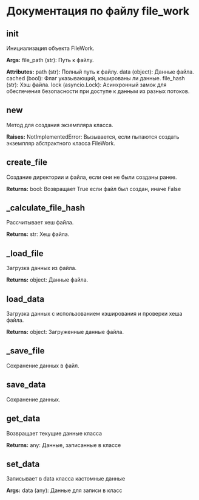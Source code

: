 # Документация по файлу file_work

## __init__
Инициализация объекта FileWork.

**Args:**
file_path (str): Путь к файлу.

**Attributes:**
path (str): Полный путь к файлу.
data (object): Данные файла.
cached (bool): Флаг указывающий, кэшированы ли данные.
file_hash (str): Хэш файла.
lock (asyncio.Lock): Асинхронный замок для обеспечения безопасности при доступе к данным из разных потоков.

## __new__
Метод для создания экземпляра класса.

**Raises:**
NotImplementedError: Вызывается, если пытаются создать экземпляр абстрактного класса FileWork.

## create_file
Создание директории и файла, если они не были созданы ранее.

**Returns:**
bool: Возвращает True если файл был создан, иначе False

## _calculate_file_hash
Рассчитывает хеш файла.

**Returns:**
str: Хеш файла.

## _load_file
Загрузка данных из файла.

**Returns:**
object: Данные файла.

## load_data
Загрузка данных с использованием кэширования и проверки хеша файла.

**Returns:**
object: Загруженные данные файла.

## _save_file
Сохранение данных в файл.

## save_data
Сохранение данных.

## get_data
Возвращает текущие данные класса

**Returns:**
any: Данные, записанные в классе

## set_data
Записывает в data класса кастомные данные

**Args:**
data (any): Данные для записи в класс

